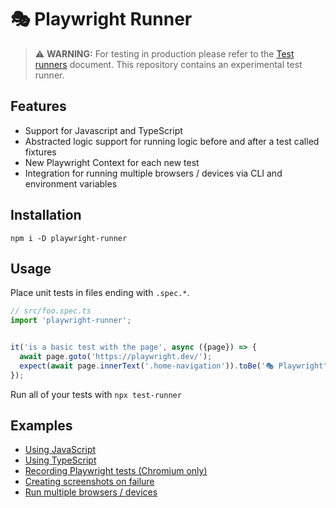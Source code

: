 # 🎭 Playwright Runner
> ⚠️ **WARNING:** For testing in production please refer to the [Test runners](https://github.com/microsoft/playwright/blob/master/docs/test-runners.md) document. This repository contains an experimental test runner.

## Features

- Support for Javascript and TypeScript
- Abstracted logic support for running logic before and after a test called fixtures
- New Playwright Context for each new test
- Integration for running multiple browsers / devices via CLI and environment variables

## Installation

```
npm i -D playwright-runner
```

## Usage

Place unit tests in files ending with `.spec.*`.

```js
// src/foo.spec.ts
import 'playwright-runner';


it('is a basic test with the page', async ({page}) => {
  await page.goto('https://playwright.dev/');
  expect(await page.innerText('.home-navigation')).toBe('🎭 Playwright');
});
```

Run all of your tests with `npx test-runner`

## Examples

- [Using JavaScript](./examples/basic-js)
- [Using TypeScript](./examples/basic-ts)
- [Recording Playwright tests (Chromium only)](./examples/record-video)
- [Creating screenshots on failure](./examples/screenshot-on-failure)
- [Run multiple browsers / devices](./examples/browser-device-matrix)
